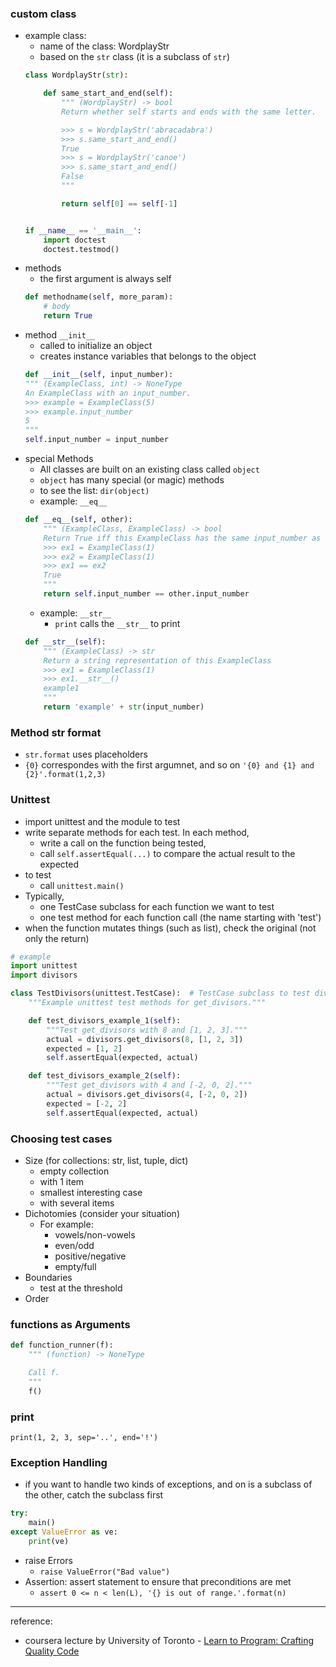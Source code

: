 ### custom class
* example class:
    * name of the class: WordplayStr
    * based on the `str` class (it is a subclass of `str`)
    ```python
    class WordplayStr(str):

        def same_start_and_end(self):
            """ (WordplayStr) -> bool
            Return whether self starts and ends with the same letter.

            >>> s = WordplayStr('abracadabra')
            >>> s.same_start_and_end()
            True
            >>> s = WordplayStr('canoe')
            >>> s.same_start_and_end()
            False
            """

            return self[0] == self[-1]


    if __name__ == '__main__':
        import doctest
        doctest.testmod()
    ```
* methods
    * the first argument is always self
    ```python
    def methodname(self, more_param):
        # body
        return True
    ```
* method `__init__`
    * called to initialize an object
    * creates instance variables that belongs to the object
    ```python
    def __init__(self, input_number):
    """ (ExampleClass, int) -> NoneType
    An ExampleClass with an input_number.
    >>> example = ExampleClass(5)
    >>> example.input_number
    5
    """
    self.input_number = input_number
    ```
* special Methods
    * All classes are built on an existing class called `object`
    * `object` has many special (or magic) methods
    * to see the list: `dir(object)`
    * example: `__eq__`
    ```python
    def __eq__(self, other):
        """ (ExampleClass, ExampleClass) -> bool
        Return True iff this ExampleClass has the same input_number as other.
        >>> ex1 = ExampleClass(1)
        >>> ex2 = ExampleClass(1)
        >>> ex1 == ex2
        True
        """
        return self.input_number == other.input_number
    ```
    * example: `__str__`
        * `print` calls the `__str__` to print
    ```python
    def __str__(self):
        """ (ExampleClass) -> str
        Return a string representation of this ExampleClass
        >>> ex1 = ExampleClass(1)
        >>> ex1.__str__()
        example1
        """
        return 'example' + str(input_number)
    ```

### Method str format
* `str.format` uses placeholders 
* `{0}` correspondes with the first argumnet, and so on
`'{0} and {1} and {2}'.format(1,2,3)`

### Unittest
* import unittest and the module to test
* write separate methods for each test. In each method,
    * write a call on the function being tested,
    * call `self.assertEqual(...)` to compare the actual result to the expected
* to test
    * call `unittest.main()`
* Typically,
    * one TestCase subclass for each function we want to test
    * one test method for each function call (the name starting with 'test')
* when the function mutates things (such as list), check the original (not only the return)
```python
# example
import unittest
import divisors

class TestDivisors(unittest.TestCase):  # TestCase subclass to test divisors
    """Example unittest test methods for get_divisors."""

    def test_divisors_example_1(self):
        """Test get_divisors with 8 and [1, 2, 3]."""
        actual = divisors.get_divisors(8, [1, 2, 3])
        expected = [1, 2]
        self.assertEqual(expected, actual)

    def test_divisors_example_2(self):
        """Test get_divisors with 4 and [-2, 0, 2]."""
        actual = divisors.get_divisors(4, [-2, 0, 2])
        expected = [-2, 2]
        self.assertEqual(expected, actual)
```

### Choosing test cases
* Size (for collections: str, list, tuple, dict)
    * empty collection
    * with 1 item
    * smallest interesting case
    * with several items
* Dichotomies (consider your situation)
    * For example:
        * vowels/non-vowels
        * even/odd
        * positive/negative
        * empty/full
* Boundaries
    * test at the threshold
* Order


### functions as Arguments
```python
def function_runner(f):
    """ (function) -> NoneType

    Call f.
    """
    f()
```

### print
`print(1, 2, 3, sep='..', end='!')`

### Exception Handling
* if you want to handle two kinds of exceptions, and on is a subclass of the other,
    catch the subclass first
```python
try:
    main() 
except ValueError as ve:
    print(ve)
```
* raise Errors
    * `raise ValueError("Bad value")`
* Assertion: assert statement to ensure that preconditions are met
    * `assert 0 <= n < len(L), '{} is out of range.'.format(n)`
------
reference:
* coursera lecture by University of Toronto - [Learn to Program: Crafting Quality Code](https://www.coursera.org/learn/program-code)
